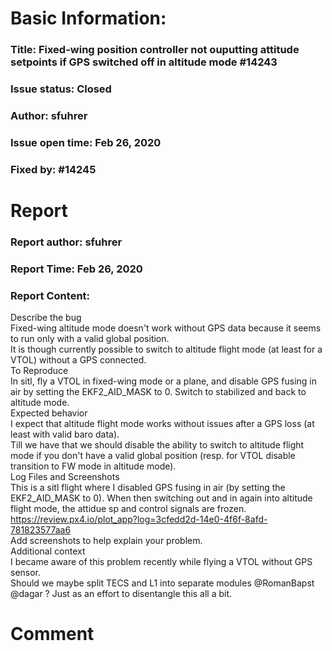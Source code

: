 # Basic Information:
### Title:  Fixed-wing position controller not ouputting attitude setpoints if GPS switched off in altitude mode #14243 
### Issue status: Closed
### Author: sfuhrer
### Issue open time: Feb 26, 2020
### Fixed by: #14245
# Report
### Report author: sfuhrer
### Report Time: Feb 26, 2020
### Report Content:   
Describe the bug    
Fixed-wing altitude mode doesn't work without GPS data because it seems to run only with a valid global position.    
It is though currently possible to switch to altitude flight mode (at least for a VTOL) without a GPS connected.  
To Reproduce    
In sitl, fly a VTOL in fixed-wing mode or a plane, and disable GPS fusing in air by setting the EKF2_AID_MASK to 0. Switch to stabilized and back to altitude mode.  
Expected behavior    
I expect that altitude flight mode works without issues after a GPS loss (at least with valid baro data).    
Till we have that we should disable the ability to switch to altitude flight mode if you don't have a valid global position (resp. for VTOL disable transition to FW mode in altitude mode).  
Log Files and Screenshots    
This is a sitl flight where I disabled GPS fusing in air (by setting the EKF2_AID_MASK to 0). When then switching out and in again into altitude flight mode, the attidue sp and control signals are frozen.    
https://review.px4.io/plot_app?log=3cfedd2d-14e0-4f6f-8afd-781823577aa6  
Add screenshots to help explain your problem.  
Additional context    
I became aware of this problem recently while flying a VTOL without GPS sensor.  
Should we maybe split TECS and L1 into separate modules @RomanBapst @dagar ? Just as an effort to disentangle this all a bit.  

# Comment